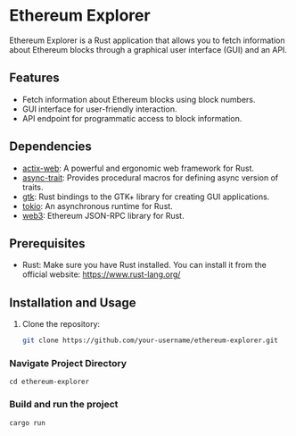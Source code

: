 # Ethereum Explorer

Ethereum Explorer is a Rust application that allows you to fetch information about Ethereum blocks through a graphical user interface (GUI) and an API.

## Features

- Fetch information about Ethereum blocks using block numbers.
- GUI interface for user-friendly interaction.
- API endpoint for programmatic access to block information.

## Dependencies

- [actix-web](https://crates.io/crates/actix-web): A powerful and ergonomic web framework for Rust.
- [async-trait](https://crates.io/crates/async-trait): Provides procedural macros for defining async version of traits.
- [gtk](https://crates.io/crates/gtk): Rust bindings to the GTK+ library for creating GUI applications.
- [tokio](https://crates.io/crates/tokio): An asynchronous runtime for Rust.
- [web3](https://crates.io/crates/web3): Ethereum JSON-RPC library for Rust.

## Prerequisites

- Rust: Make sure you have Rust installed. You can install it from the official website: https://www.rust-lang.org/

## Installation and Usage

1. Clone the repository:

   ```bash
   git clone https://github.com/your-username/ethereum-explorer.git


### Navigate Project Directory

```shell script
cd ethereum-explorer
```


### Build and run the project

```shell script
cargo run
```
